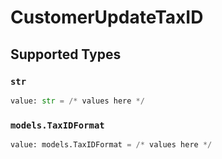 # CustomerUpdateTaxID


## Supported Types

### `str`

```python
value: str = /* values here */
```

### `models.TaxIDFormat`

```python
value: models.TaxIDFormat = /* values here */
```

